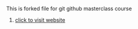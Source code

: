 This is forked file for git github masterclass course

1. [click to visit website](https://argusoft.udemy.com/course/git-and-github-masterclass/learn/lecture/14479392#overview)
